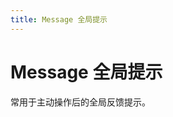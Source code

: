 ```yaml
---
title: Message 全局提示
---
```


# Message 全局提示
常用于主动操作后的全局反馈提示。
<ClientOnly>
<message-demos></message-demos>
</ClientOnly>